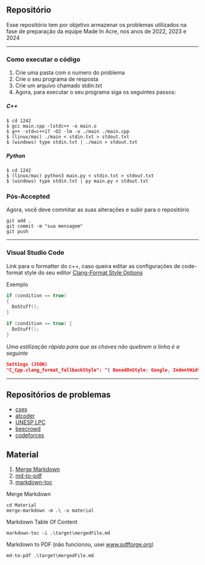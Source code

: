 ## Repositório

Esse repositório tem por objetivo armazenar os problemas utilizados na fase de preparação da equipe Made In Acre, nos anos de 2022, 2023 e 2024

<hr>

### Como executar o código

1. Crie uma pasta com o numero do problema
2. Crie o seu programa de resposta
3. Crie um arquivo chamado stdin.txt
4. Agora, para executar o seu programa siga os seguintes passos:

##### C++

    $ cd 1242
    $ gcc main.cpp -lstdc++ -o main.o
    $ g++ -std=c++17 -O2 -lm -o ./main ./main.cpp
    $ (linux/mac) ./main < stdin.txt > stdout.txt
    $ (windows) type stdin.txt | ./main > stdout.txt


##### Python

    $ cd 1242
    $ (linux/mac) python3 main.py < stdin.txt > stdout.txt
    $ (windows) type stdin.txt | py main.py > stdout.txt


### Pós-Accepted

Agora, você deve commitar as suas alterações e subir para o repositório

    git add .
    git commit -m "sua mensagem"
    git push

<hr>


### Visual Studio Code

Link para o formatter do c++, caso queira editar as configurações de code-format style do seu editor
[Clang-Format Style Options](https://clang.llvm.org/docs/ClangFormatStyleOptions.html)

Exemplo
```cpp
if (condition == true)
{
  DoStuff();
}
```

```cpp
if (condition == true) {
  DoStuff();
}
```

_Uma estilização rápida para que as chaves não quebrem a linha é a seguinte_
```json
Settings (JSON)
"C_Cpp.clang_format_fallbackStyle": "{ BasedOnStyle: Google, IndentWidth: 4, ColumnLimit: 0}"
```

<hr>

## Repositórios de problemas

- [cses](https://cses.fi/problemset/)
- [atcoder](https://atcoder.jp/)
- [UNESP LPC](https://github.com/pedropaiola/unesp-progcomp)
- [beecrowd](https://www.beecrowd.com.br/judge/pt)
- [codeforces](https://codeforces.com/)


## Material

1. [Merge Markdown](https://github.com/knennigtri/merge-markdown)
2. [md-to-pdf](https://github.com/simonhaenisch/md-to-pdf)
3. [markdown-toc](https://github.com/jonschlinkert/markdown-toc)

Merge Markdown

    cd Material
    merge-markdown -m .\ -o material

Markdown Table Of Content

    markdown-toc -i .\target\mergedFile.md

Markdown to PDF (não funcionou, usei www.pdfforge.org)

    md-to-pdf .\target\mergedFile.md


